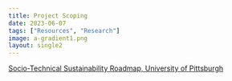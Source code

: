 ```yaml
---
title: Project Scoping
date: 2023-06-07
tags: ["Resources", "Research"]
image: a-gradient1.png
layout: single2
---
```


[Socio-Technical Sustainability Roadmap, University of Pittsburgh](https://sites.haa.pitt.edu/sustainabilityroadmap/module-overview/)